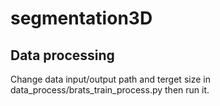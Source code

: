 # segmentation3D

## Data processing
Change data input/output path and terget size in data_process/brats_train_process.py then run it.
